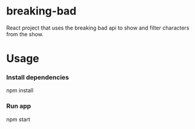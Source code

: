 # breaking-bad
React project that uses the breaking bad api to show and filter characters from the show.

# Usage


### Install dependencies
npm install

### Run app
npm start
